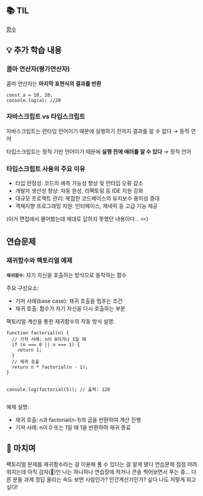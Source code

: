 <h2 id="📚-til">📚 TIL</h2>
<p><a href="https://velog.io/@yoon_ji/%ED%95%A8%EC%88%98">함수</a></p>
<h2 id="💡-추가-학습-내용">💡 추가 학습 내용</h2>
<h3 id="콤마-연산자평가연산자">콤마 연산자(평가연산자)</h3>
<p>콤마 연산자는 <strong>마지막 표현식의 결과를 반환</strong></p>
<pre><code class="language-jsx">const a = 10, 20;
console.log(a); //20</code></pre>
<h3 id="자바스크립트-vs-타입스크립트">자바스크립트 vs 타입스크립트</h3>
<p>자바스크립트는 런타임 언어이기 때문에 실행하기 전까지 결과를 알 수 없다 → 동적 언어</p>
<p>타입스크립트는 정적 기반 언어이기 때문에 <strong>실행 전에 에러를 알 수 있다</strong> → 정적 언어</p>
<h3 id="타입스크립트-사용의-주요-이유"><strong>타입스크립트 사용의 주요 이유</strong></h3>
<ul>
<li>타입 안정성: 코드의 예측 가능성 향상 및 런타임 오류 감소</li>
<li>개발자 생산성 향상: 자동 완성, 리팩토링 등 IDE 지원 강화</li>
<li>대규모 프로젝트 관리: 복잡한 코드베이스의 유지보수 용이성 증대</li>
<li>객체지향 프로그래밍 지원: 인터페이스, 제네릭 등 고급 기능 제공</li>
</ul>
<p>(이거 면접에서 물어봤는데 제대로 답하지 못했던 내용이다... ✏️)</p>
<h2 id="연습문제">연습문제</h2>
<h3 id="재귀함수와-팩토리얼-예제">재귀함수와 팩토리얼 예제</h3>
<p><strong><code>재귀함수</code></strong>: 자기 자신을 호출하는 방식으로 동작하는 함수</p>
<p>주요 구성요소:</p>
<ul>
<li>기저 사례(base case): 재귀 호출을 멈추는 조건</li>
<li>재귀 호출: 함수가 자기 자신을 다시 호출하는 부분</li>
</ul>
<p>팩토리얼 계산을 통한 재귀함수의 작동 방식 설명:</p>
<pre><code class="language-jsx">function factorial(n) {
  // 기저 사례: n이 0이거나 1일 때
  if (n === 0 || n === 1) {
    return 1;
  }
  // 재귀 호출
  return n * factorial(n - 1);
}

console.log(factorial(5)); // 출력: 120</code></pre>
<p>예제 설명:</p>
<ul>
<li>재귀 호출: n과 factorial(n-1)의 곱을 반환하여 계산 진행</li>
<li>기저 사례: n이 0 또는 1일 때 1을 반환하여 재귀 종료</li>
</ul>
<h2 id="💬-마치며">💬 마치며</h2>
<p>팩토리얼 문제를 재귀함수라는 걸 이용해 풀 수 있다는 걸 알게 됐다
연습문제 점점 어려워지는데 아직 감자(🥔)인 나는 하나하나 연습장에 적거나 콘솔 찍어보면서 푸는 중... 다른 분들 과제 정답 올리는 속도 보면 사람인가? 인간계산기인가? 싶다 나도 저렇게 되고 싶다!</p>